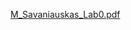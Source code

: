 [M_Savaniauskas_Lab0.pdf](https://github.com/MariusSavaniauskasKTU/Valgykla/files/13793717/M_Savaniauskas_Lab0.pdf)
